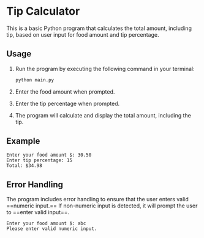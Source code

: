 # Tip Calculator

This is a basic Python program that calculates the total amount, including tip, based on user input for food amount and tip percentage.

## Usage

1. Run the program by executing the following command in your terminal:

   ```bash
   python main.py

   ```

2. Enter the food amount when prompted.

3. Enter the tip percentage when prompted.

4. The program will calculate and display the total amount, including the tip.

## Example

	Enter your food amount $: 30.50
	Enter tip percentage: 15
	Total: $34.98

## Error Handling

The program includes error handling to ensure that the user enters valid ==numeric input.== If non-numeric input is detected, it will prompt the user to ==enter valid input==.

	Enter your food amount $: abc
	Please enter valid numeric input.
